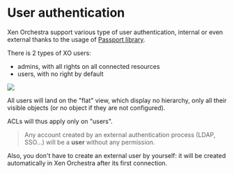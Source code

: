 # User authentication


Xen Orchestra support various type of user authentication, internal or even external thanks to the usage of [Passport library](http://passportjs.org/).

There is 2 types of XO users:

* admins, with all rights on all connected resources
* users, with no right by default

![](http://www.iconarchive.com/download/i81301/custom-icon-design/mono-business/users.ico)

All users will land on the "flat" view, which display no hierarchy, only all their visible objects (or no object if they are not configured).


ACLs will thus apply only on "users".

> Any account created by an external authentication process (LDAP, SSO...) will be a **user** without any permission.

Also, you don't have to create an external user by yourself: it will be created automatically in Xen Orchestra after its first connection.